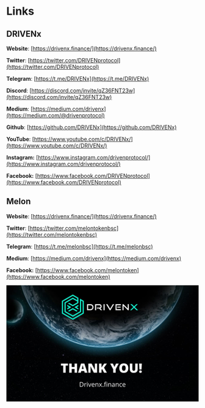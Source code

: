# Links

## DRIVENx

**Website**: [https://drivenx.finance/](https://drivenx.finance/)

**Twitter**: [https://twitter.com/DRIVENprotocol](https://twitter.com/DRIVENprotocol)

**Telegram**: [https://t.me/DRIVENx](https://t.me/DRIVENx)

**Discord**: [https://discord.com/invite/qZ36FNT23w](https://discord.com/invite/qZ36FNT23w)

**Medium**: [https://medium.com/drivenx](https://medium.com/@drivenprotocol)

**Github**: [https://github.com/DRIVENx](https://github.com/DRIVENx)

**YouTube**:  [https://www.youtube.com/c/DRIVENx/](https://www.youtube.com/c/DRIVENx/) 

**Instagram:** [https://www.instagram.com/drivenprotocol/](https://www.instagram.com/drivenprotocol/)

**Facebook:** [https://www.facebook.com/DRIVENprotocol](https://www.facebook.com/DRIVENprotocol)

## Melon

**Website**: [https://drivenx.finance/](https://drivenx.finance/)

**Twitter**: [https://twitter.com/melontokenbsc](https://twitter.com/melontokenbsc)

**Telegram**: [https://t.me/melonbsc](https://t.me/melonbsc)

**Medium**: [https://medium.com/drivenx](https://medium.com/drivenx)

**Facebook:** [https://www.facebook.com/melontoken](https://www.facebook.com/melontoken)

![](../.gitbook/assets/photo_2021-06-21_19-00-20.jpg)

